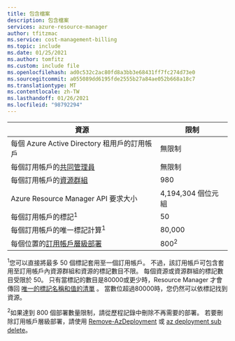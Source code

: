 ```yaml
---
title: 包含檔案
description: 包含檔案
services: azure-resource-manager
author: tfitzmac
ms.service: cost-management-billing
ms.topic: include
ms.date: 01/25/2021
ms.author: tomfitz
ms.custom: include file
ms.openlocfilehash: ad0c532c2ac80fd8a3bb3e68431ff7fc274d73e0
ms.sourcegitcommit: a055089dd6195fde2555b27a84ae052b668a18c7
ms.translationtype: MT
ms.contentlocale: zh-TW
ms.lasthandoff: 01/26/2021
ms.locfileid: "98792294"
---
```

| 資源 | 限制 |
| --- | --- |
| 每個 Azure Active Directory 租用戶的訂用帳戶 | 無限制 |
| 每個訂用帳戶的[共同管理員](../articles/cost-management-billing/manage/add-change-subscription-administrator.md) |無限制 |
| 每個訂用帳戶的[資源群組](../articles/azure-resource-manager/management/overview.md) |980 |
| Azure Resource Manager API 要求大小 |4,194,304 個位元組 |
| 每個訂用帳戶的標記<sup>1</sup> |50 |
| 每個訂用帳戶的唯一標記計算<sup>1</sup> | 80,000 |
| 每個位置的[訂用帳戶層級部署](../articles/azure-resource-manager/templates/deploy-to-subscription.md) | 800<sup>2</sup> |

<sup>1</sup>您可以直接將最多 50 個標記套用至一個訂用帳戶。 不過，該訂用帳戶可包含套用至訂用帳戶內資源群組和資源的標記數目不限。 每個資源或資源群組的標記數目受限於 50。 只有當標記的數目是80000或更少時，Resource Manager 才會傳回 [唯一的標記名稱和值的清單](/rest/api/resources/tags) 。 當數位超過80000時，您仍然可以依標記找到資源。

<sup>2</sup>如果達到 800 個部署數量限制，請從歷程記錄中刪除不再需要的部署。 若要刪除訂用帳戶層級部署，請使用 [Remove-AzDeployment](/powershell/module/az.resources/Remove-AzDeployment) 或 [az deployment sub delete](/cli/azure/deployment/sub#az-deployment-sub-delete)。
